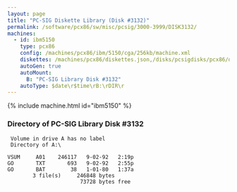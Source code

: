 ```yaml
---
layout: page
title: "PC-SIG Diskette Library (Disk #3132)"
permalink: /software/pcx86/sw/misc/pcsig/3000-3999/DISK3132/
machines:
  - id: ibm5150
    type: pcx86
    config: /machines/pcx86/ibm/5150/cga/256kb/machine.xml
    diskettes: /machines/pcx86/diskettes.json,/disks/pcsigdisks/pcx86/diskettes.json
    autoGen: true
    autoMount:
      B: "PC-SIG Library Disk #3132"
    autoType: $date\r$time\rB:\rDIR\r
---
```


{% include machine.html id="ibm5150" %}

### Directory of PC-SIG Library Disk #3132

     Volume in drive A has no label
     Directory of A:\

    VSUM     A01    246117   9-02-92   2:19p
    GO       TXT       693   9-02-92   2:55p
    GO       BAT        38   1-01-80   1:37a
            3 file(s)     246848 bytes
                           73728 bytes free
